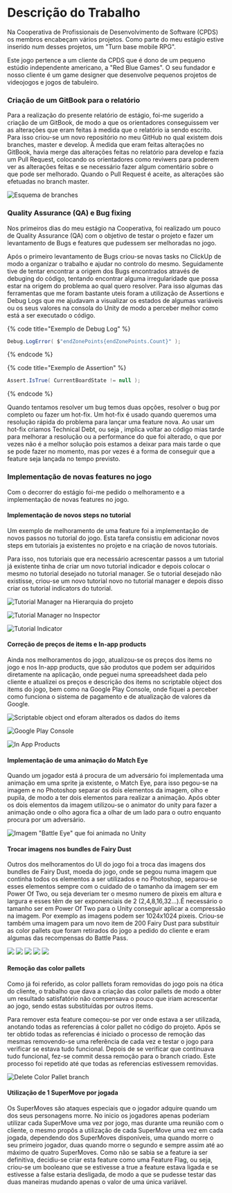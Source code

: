 # Descrição do Trabalho

Na Cooperativa de Profissionais de Desenvolvimento de Software (CPDS) os membros encabeçam vários projetos. Como parte do meu estágio estive inserido num desses projetos, um "Turn base mobile RPG".

Este jogo pertence a um cliente da CPDS que é dono de um pequeno estúdio independente americano, a "Red Blue Games". O seu fundador e nosso cliente é um game designer que desenvolve pequenos projetos de videojogos e jogos de tabuleiro. &#x20;

### Criação de um GitBook para o relatório&#x20;

Para a realização do presente relatório de estágio, foi-me  sugerido a criação de um GitBook, de modo a que os orientadores conseguissem ver as alterações que eram feitas à medida que o relatório ia sendo escrito. Para isso criou-se um novo repositório no meu GitHub no qual existem dois branches, master e develop. À medida que eram feitas alterações no GitBook, havia merge das alterações feitas no relatório para develop e fazia um Pull Request, colocando os orientadores como reviwers para poderem ver as alterações feitas e se necessário fazer algum comentário sobre o que pode ser melhorado. Quando o Pull Request é aceite, as alterações são efetuadas no branch master.

![Esquema de  branches](../.gitbook/assets/github.png)

### Quality Assurance (QA) e Bug fixing

Nos primeiros dias do meu estágio na Cooperativa, foi realizado um pouco de Quality Assurance (QA) com o objetivo de testar o projeto e fazer um levantamento de Bugs e features que pudessem ser melhoradas no jogo.

Após o primeiro levantamento de Bugs criou-se novas tasks no ClickUp de modo a organizar o trabalho e ajudar no controlo do mesmo. Seguidamente tive de tentar encontrar a origem dos Bugs encontrados através de debuging do código, tentando encontrar alguma irregularidade que possa estar na origem do problema ao qual quero resolver. Para isso algumas das ferramentas que me foram bastante uteis  foram a utilização de Assertions e Debug Logs que me ajudavam a visualizar os estados de algumas variáveis ou os seus valores na consola do Unity de modo a perceber melhor como está a ser executado o código.

{% code title="Exemplo de Debug Log" %}
```csharp
Debug.LogError( $"endZonePoints{endZonePoints.Count}" );
```
{% endcode %}

{% code title="Exemplo de Assertion" %}
```csharp
Assert.IsTrue( CurrentBoardState != null );
```
{% endcode %}

Quando tentamos resolver um bug temos duas opções, resolver o bug por completo ou fazer um hot-fix. Um hot-fix é usado quando queremos uma resolução rápida do problema para lançar uma feature nova. Ao usar um hot-fix criamos Technical Debt, ou seja , implica voltar ao código mias tarde para melhorar a resolução ou a performance do que foi alterado, o que por vezes não é a melhor solução pois estamos a deixar para mais tarde o que se pode fazer no momento, mas por vezes é a forma de conseguir que a feature seja lançada no tempo previsto.

### Implementação de novas features no jogo

Com o decorrer do estágio foi-me pedido o melhoramento e a implementação de novas features no jogo.&#x20;

#### Implementação de novos steps no tutorial

Um exemplo de melhoramento de uma feature foi a implementação de novos passos no tutorial do jogo. Esta tarefa consistiu em adicionar novos steps em tutoriais ja existentes no projeto e na criação de novos tutoriais.

Para isso, nos tutoriais que era necessário acrescentar passos a um tutorial já existente tinha de criar um novo tutorial indicador e depois colocar o mesmo no tutorial desejado no tutorial manager. Se o tutorial desejado não existisse, criou-se um novo tutorial novo no tutorial manager e depois disso criar os tutorial indicators do tutorial.&#x20;

![Tutorial Manager na Hierarquia do projeto](../.gitbook/assets/tutorial1.png)

![Tutorial Manager no Inspector](../.gitbook/assets/tutorial2.png)

![Tutorial Indicator](../.gitbook/assets/tutorial3.png)

#### Correção de preços de items e In-app products

Ainda nos melhoramentos do jogo, atualizou-se os preços dos items no jogo e nos In-app products, que são produtos que podem ser adquiridos diretamente na aplicação, onde peguei numa spreeadsheet dada pelo cliente e atualizei os preços e descrição dos items no scriptable object dos items do jogo, bem como na Google Play Console, onde fiquei a perceber como funciona o sistema de pagamento e de atualização de valores da Google.

![Scriptable object ond eforam alterados os dados do items](<../.gitbook/assets/scriptable object.png>)

![Google Play Console](<../.gitbook/assets/google play console.png>)

![In App Products](<../.gitbook/assets/google play console 2.png>)

#### Implementação de uma animação do Match Eye

Quando um jogador está á procura de um adversário foi implementada uma animação em uma sprite ja existente, o Match Eye, para isso pegou-se na imagem e no Photoshop separar os dois elementos da imagem, olho e pupila, de modo a ter dois elementos para realizar a animação. Após obter os dois elementos da imagem utilizou-se o animator do unity para fazer a animação onde o olho agora fica a olhar de um lado para o outro enquanto procura por um adversário.

![Imagem "Battle Eye" que foi animada no Unity](<../.gitbook/assets/Battle Eye.png>)

#### Trocar imagens nos bundles de Fairy Dust

Outros dos melhoramentos do UI do jogo foi a troca das imagens dos bundles de Fairy Dust, moeda do jogo, onde se pegou numa imagem que continha todos os elementos a ser utilizados e no Photoshop, separou-se esses elementos sempre com o cuidado de o tamanho da imagem ser em Power Of Two, ou seja deveriam ter o mesmo numero de pixeis em altura e largura e esses têm de ser exponenciais de 2 (2,4,8,16,32...).É necessário o tamanho ser em Power Of Two para o Unity conseguir aplicar a compressão na imagem. Por exemplo as imagens podem ser 1024x1024 pixeis. Criou-se também uma imagem para um novo item de 200 Fairy Dust para substituir as color pallets que foram retirados do jogo a pedido do cliente e eram algumas das recompensas do Battle Pass.

![](<../.gitbook/assets/bundle 5.png>) ![](<../.gitbook/assets/bundle 20.png>) ![](<../.gitbook/assets/200 fairy dust.png>) ![](<../.gitbook/assets/bundle 50.png>) ![](<../.gitbook/assets/bundle 100.png>)

#### Remoção das color pallets&#x20;

Como já foi referido, as color palllets foram removidas do jogo pois na ótica do cliente, o trabalho que dava a criação das color pallets de modo a obter um resultado satisfatório não compensava o pouco que iriam acrescentar ao jogo, sendo estas substituídas por outros items.&#x20;

Para remover esta feature começou-se  por ver onde estava a ser utilizada, anotando todas as referencias á color pallet no código do projeto. Após se ter obtido todas as referencias é iniciado o processo de remoção das mesmas removendo-se uma referência de cada vez e testar o jogo para verificar se estava tudo funcional. Depois de se verificar que continuava tudo funcional, fez-se commit dessa remoção para o branch criado. Este processo foi repetido até  que todas as referencias estivessem removidas.

![Delete Color Pallet branch](../.gitbook/assets/collorPallet.png)

#### Utilização de 1 SuperMove por jogada

Os SuperMoves são ataques especiais que o jogador adquire quando um dos seus personagens morre. No inicio os jogadores apenas poderiam utilizar cada SuperMove uma vez por jogo, mas durante uma reunião com o cliente, o mesmo propôs a utilização de cada SuperMove uma vez em cada jogada, dependendo dos SuperMoves disponíveis, uma quando morre o seu primeiro jogador, duas quando morre o segundo e sempre assim até ao máximo de quatro SuperMoves. Como não se sabia se a feature ia ser definitiva, decidiu-se criar esta feature como uma Feature Flag, ou seja, criou-se um booleano que se estivesse a true a feature estava ligada e se estivesse a false estaria desligada, de modo a que se pudesse testar das duas maneiras mudando apenas o valor de uma única variável. &#x20;
